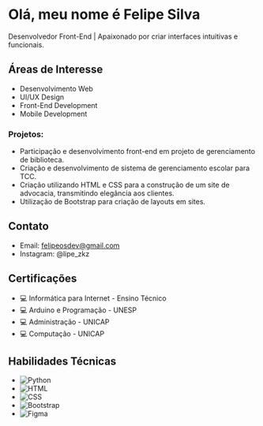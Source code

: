 # Olá, meu nome é Felipe Silva

Desenvolvedor Front-End | Apaixonado por criar interfaces intuitivas e funcionais.

## Áreas de Interesse
- Desenvolvimento Web
- UI/UX Design
- Front-End Development
- Mobile Development

### Projetos:
- Participação e desenvolvimento front-end em projeto de gerenciamento de biblioteca.
- Criação e desenvolvimento de sistema de gerenciamento escolar para TCC.
- Criação utilizando HTML e CSS para a construção de um site de advocacia, transmitindo elegância aos clientes.
- Utilização de Bootstrap para criação de layouts em sites.

## Contato
- Email: felipeosdev@gmail.com
- Instagram: @lipe_zkz

## Certificações
- 💻 Informática para Internet - Ensino Técnico
- 💻 Arduino e Programação - UNESP
- 💻 Administração - UNICAP
- 💻 Computação - UNICAP

## Habilidades Técnicas
- ![Python](https://img.shields.io/badge/-Python-yellow?style=flat-square&logo=python&logoColor=white) 
- ![HTML](https://img.shields.io/badge/-HTML-orange?style=flat-square&logo=html5&logoColor=white) 
- ![CSS](https://img.shields.io/badge/-CSS-blue?style=flat-square&logo=css3&logoColor=white) 
- ![Bootstrap](https://img.shields.io/badge/-Bootstrap-563D7C?style=flat-square&logo=bootstrap&logoColor=white) 
- ![Figma](https://img.shields.io/badge/-Figma-purple?style=flat-square&logo=figma&logoColor=white) 
